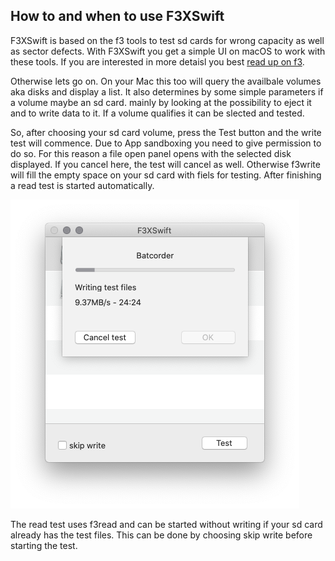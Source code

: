 ## How to and when to use F3XSwift

F3XSwift is based on the f3 tools to test sd cards for wrong capacity as well as sector defects. With F3XSwift you get a simple UI on macOS to work with these tools. If you are interested in more detaisl you best [read up on f3](https://fight-flash-fraud.readthedocs.io/en/latest/index.html).

Otherwise lets go on. On your Mac this too will query the availbale volumes aka disks and display a list. It also determines by some simple parameters if a volume maybe an sd card. mainly by looking at the possibility to eject it and to write data to it. If a volume qualifies it can be slected and tested.

So, after choosing your sd card volume, press the Test button and the write test will commence. Due to App sandboxing you need to give permission to do so. For this reason a file open panel opens with the selected disk displayed. If you cancel here, the test will cancel as well. Otherwise f3write will fill the empty space on your sd card with fiels for testing. After finishing a read test is started automatically. 

![screenshot writing test files](/docs/writing-screen.png)

The read test uses f3read and can be started without writing if your sd card already has the test files. This can be done by choosing skip write before starting the test.
